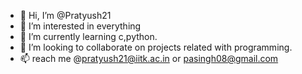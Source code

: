 - 👋 Hi, I’m @Pratyush21
- 👀 I’m interested in everything
- 🌱 I’m currently learning c,python.
- 💞️ I’m looking to collaborate on projects related with programming.
- 📫 reach me @pratyush21@iitk.ac.in or pasingh08@gmail.com

<!---
Pratush21/Pratush21 is a ✨ special ✨ repository because its `README.md` (this file) appears on your GitHub profile.
You can click the Preview link to take a look at your changes.
--->
